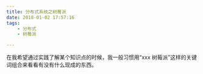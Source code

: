 ```yaml
---
title: 分布式系统之树莓派
date: 2018-01-02 17:57:16
tags:
	- 分布式
	- 树莓派

---
```




在我希望通过实践了解某个知识点的时候，我一般习惯用“xxx 树莓派”这样的关键词组合来看看有没有什么现成的东西。



